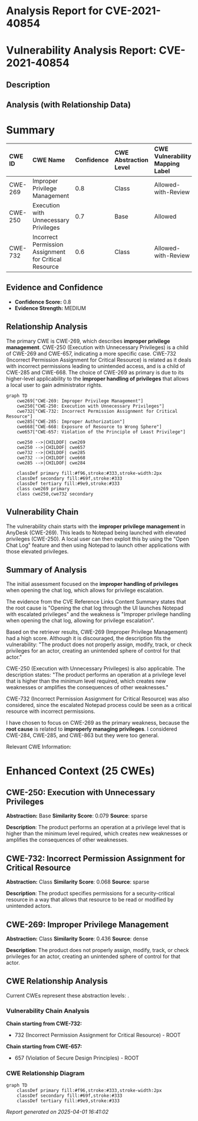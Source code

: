 # Analysis Report for CVE-2021-40854

# Vulnerability Analysis Report: CVE-2021-40854

## Description



## Analysis (with Relationship Data)

# Summary
| CWE ID  | CWE Name                                                        | Confidence | CWE Abstraction Level | CWE Vulnerability Mapping Label | CWE-Vulnerability Mapping Notes |
| :-------- | :-------------------------------------------------------------- | :--------- | :---------------------- | :------------------------------ | :------------------------------ |
| CWE-269 | Improper Privilege Management                                   | 0.8        | Class                   | Allowed-with-Review             | Primary CWE                     |
| CWE-250 | Execution with Unnecessary Privileges                           | 0.7        | Base                    | Allowed                         | Secondary Candidate              |
| CWE-732 | Incorrect Permission Assignment for Critical Resource           | 0.6        | Class                   | Allowed-with-Review             | Secondary Candidate              |

## Evidence and Confidence

*   **Confidence Score:** 0.8
*   **Evidence Strength:** MEDIUM

## Relationship Analysis
The primary CWE is CWE-269, which describes **improper privilege management**. CWE-250 (Execution with Unnecessary Privileges) is a child of CWE-269 and CWE-657, indicating a more specific case. CWE-732 (Incorrect Permission Assignment for Critical Resource) is related as it deals with incorrect permissions leading to unintended access, and is a child of CWE-285 and CWE-668. The choice of CWE-269 as primary is due to its higher-level applicability to the **improper handling of privileges** that allows a local user to gain administrator rights.

```mermaid
graph TD
    cwe269["CWE-269: Improper Privilege Management"]
    cwe250["CWE-250: Execution with Unnecessary Privileges"]
    cwe732["CWE-732: Incorrect Permission Assignment for Critical Resource"]
    cwe285["CWE-285: Improper Authorization"]
    cwe668["CWE-668: Exposure of Resource to Wrong Sphere"]
    cwe657["CWE-657: Violation of the Principle of Least Privilege"]

    cwe250 -->|CHILDOF| cwe269
    cwe250 -->|CHILDOF| cwe657
    cwe732 -->|CHILDOF| cwe285
    cwe732 -->|CHILDOF| cwe668
    cwe285 -->|CHILDOF| cwe284

    classDef primary fill:#f96,stroke:#333,stroke-width:2px
    classDef secondary fill:#69f,stroke:#333
    classDef tertiary fill:#9e9,stroke:#333
    class cwe269 primary
    class cwe250,cwe732 secondary
```

## Vulnerability Chain
The vulnerability chain starts with the **improper privilege management** in AnyDesk (CWE-269). This leads to Notepad being launched with elevated privileges (CWE-250). A local user can then exploit this by using the "Open Chat Log" feature and then using Notepad to launch other applications with those elevated privileges.

## Summary of Analysis
The initial assessment focused on the **improper handling of privileges** when opening the chat log, which allows for privilege escalation.

The evidence from the CVE Reference Links Content Summary states that the root cause is "Opening the chat log through the UI launches Notepad with escalated privileges" and the weakness is "Improper privilege handling when opening the chat log, allowing for privilege escalation".

Based on the retriever results, CWE-269 (Improper Privilege Management) had a high score. Although it is discouraged, the description fits the vulnerability: "The product does not properly assign, modify, track, or check privileges for an actor, creating an unintended sphere of control for that actor."

CWE-250 (Execution with Unnecessary Privileges) is also applicable. The description states: "The product performs an operation at a privilege level that is higher than the minimum level required, which creates new weaknesses or amplifies the consequences of other weaknesses."

CWE-732 (Incorrect Permission Assignment for Critical Resource) was also considered, since the escalated Notepad process could be seen as a critical resource with incorrect permissions.

I have chosen to focus on CWE-269 as the primary weakness, because the **root cause** is related to **improperly managing privileges**.
I considered CWE-284, CWE-285, and CWE-863 but they were too general.

Relevant CWE Information:

# Enhanced Context (25 CWEs)
## CWE-250: Execution with Unnecessary Privileges
**Abstraction:** Base
**Similarity Score**: 0.079
**Source**: sparse

**Description**:
The product performs an operation at a privilege level that is higher than the minimum level required, which creates new weaknesses or amplifies the consequences of other weaknesses.

## CWE-732: Incorrect Permission Assignment for Critical Resource
**Abstraction:** Class
**Similarity Score**: 0.068
**Source**: sparse

**Description**:
The product specifies permissions for a security-critical resource in a way that allows that resource to be read or modified by unintended actors.

## CWE-269: Improper Privilege Management
**Abstraction:** Class
**Similarity Score**: 0.436
**Source**: dense

**Description**:
The product does not properly assign, modify, track, or check privileges for an actor, creating an unintended sphere of control for that actor.


## CWE Relationship Analysis

Current CWEs represent these abstraction levels: .


### Vulnerability Chain Analysis

**Chain starting from CWE-732:**
- 732 (Incorrect Permission Assignment for Critical Resource) - ROOT


**Chain starting from CWE-657:**
- 657 (Violation of Secure Design Principles) - ROOT



### CWE Relationship Diagram

```mermaid
graph TD
    classDef primary fill:#f96,stroke:#333,stroke-width:2px
    classDef secondary fill:#69f,stroke:#333
    classDef tertiary fill:#9e9,stroke:#333
```



*Report generated on 2025-04-01 16:41:02*

